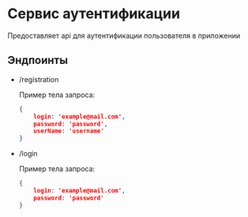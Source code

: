 # Сервис аутентификации

Предоставляет api для аутентификации пользователя в приложении

## Эндпоинты

* /registration

    Пример тела запроса:

    ``` json
    {
        login: 'example@mail.com',
        password: 'password',
        userName: 'username'
    }
    ```

* /login

    Пример тела запроса:

    ``` json
    {
        login: 'example@mail.com',
        password: 'password'
    }
    ```
